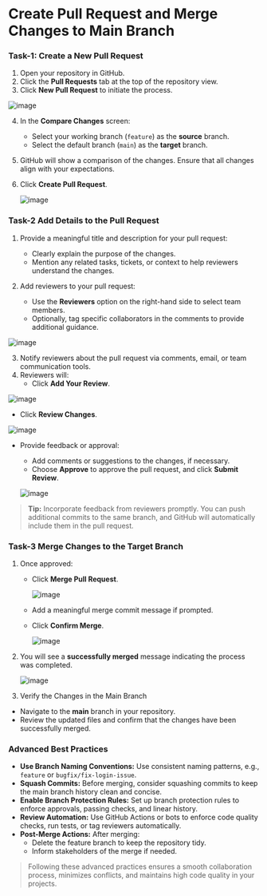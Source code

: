 # Create Pull Request and Merge Changes to Main Branch

### Task-1: Create a New Pull Request
1. Open your repository in GitHub.
2. Click the **Pull Requests** tab at the top of the repository view.  
3. Click **New Pull Request** to initiate the process.

![image](https://github.com/user-attachments/assets/91cdcb4f-395e-4cb5-8151-8933b7424264)
   
4. In the **Compare Changes** screen:
   - Select your working branch (`feature`) as the **source** branch.
   - Select the default branch (`main`) as the **target** branch.
     
5. GitHub will show a comparison of the changes. Ensure that all changes align with your expectations.

6. Click **Create Pull Request**.

   ![image](https://github.com/user-attachments/assets/c952877a-290d-499d-8df3-cbf76e2575dc)


 ### Task-2 Add Details to the Pull Request   

1. Provide a meaningful title and description for your pull request:
   - Clearly explain the purpose of the changes.
   - Mention any related tasks, tickets, or context to help reviewers understand the changes.
  
2. Add reviewers to your pull request:
   - Use the **Reviewers** option on the right-hand side to select team members.
   - Optionally, tag specific collaborators in the comments to provide additional guidance.

  ![image](https://github.com/user-attachments/assets/71a4f7fd-09cd-4f6d-b80d-1d20b2c8b675)

     
3. Notify reviewers about the pull request via comments, email, or team communication tools.
4. Reviewers will:
   - Click **Add Your Review**.

  ![image](https://github.com/user-attachments/assets/4ddf2de6-9698-4f79-bc5a-20332ef129ef)

     
   - Click **Review Changes**.
 
   ![image](https://github.com/user-attachments/assets/ce7c426f-6705-4365-8a29-a51d5368a2a8)
  

   - Provide feedback or approval:
     - Add comments or suggestions to the changes, if necessary.
     - Choose **Approve** to approve the pull request, and click **Submit Review**.
    
     ![image](https://github.com/user-attachments/assets/044356b7-5e8d-4a99-b541-f845e80c2b27)
 

> **Tip:** Incorporate feedback from reviewers promptly. You can push additional commits to the same branch, and GitHub will automatically include them in the pull request.

### Task-3 Merge Changes to the Target Branch
1. Once approved:
   - Click **Merge Pull Request**.

     ![image](https://github.com/user-attachments/assets/acf25f92-cd82-46c7-bff5-84c4032b0ea8)


   - Add a meaningful merge commit message if prompted.
   - Click **Confirm Merge**.
  
     ![image](https://github.com/user-attachments/assets/ce4b1b7d-8f61-46d9-91c3-a69a6c449c05)
 

2. You will see a **successfully merged** message indicating the process was completed.

    ![image](https://github.com/user-attachments/assets/64fe766b-13dd-49a9-88b4-b9199f4463e4)


3. Verify the Changes in the Main Branch
  - Navigate to the **main** branch in your repository.
  - Review the updated files and confirm that the changes have been successfully merged.

### Advanced Best Practices
- **Use Branch Naming Conventions:** Use consistent naming patterns, e.g., `feature` or `bugfix/fix-login-issue`.
- **Squash Commits:** Before merging, consider squashing commits to keep the main branch history clean and concise.
- **Enable Branch Protection Rules:** Set up branch protection rules to enforce approvals, passing checks, and linear history.
- **Review Automation:** Use GitHub Actions or bots to enforce code quality checks, run tests, or tag reviewers automatically.
- **Post-Merge Actions:** After merging:
  - Delete the feature branch to keep the repository tidy.
  - Inform stakeholders of the merge if needed.

> Following these advanced practices ensures a smooth collaboration process, minimizes conflicts, and maintains high code quality in your projects.
